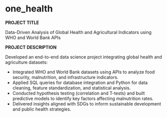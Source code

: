 # one_health

**PROJECT TITLE**

Data-Driven Analysis of Global Health and Agricultural Indicators using WHO and World Bank APIs

**PROJECT DESCRIPTION**

Developed an end-to-end data science project integrating global health and agriculture datasets:

- Integrated WHO and World Bank datasets using APIs to analyze food security, malnutrition, and infrastructure indicators.
- Applied SQL queries for database integration and Python for data cleaning, feature standardization, and statistical analysis.
- Conducted hypothesis testing (correlation and T-tests) and built predictive models to identify key factors affecting malnutrition rates.
- Delivered insights aligned with SDGs to inform sustainable development and public health strategies.


